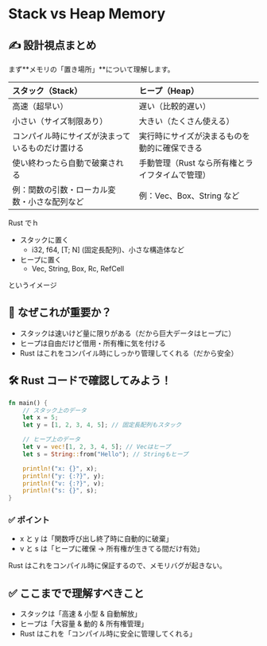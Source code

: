 # Stack vs Heap Memory

## ✍️ 設計視点まとめ

まず**メモリの「置き場所」**について理解します。

| スタック（Stack）                                | ヒープ（Heap）                                  |
| :----------------------------------------------- | :---------------------------------------------- |
| 高速（超早い）                                   | 遅い（比較的遅い）                              |
| 小さい（サイズ制限あり）                         | 大きい（たくさん使える）                        |
| コンパイル時にサイズが決まっているものだけ置ける | 実行時にサイズが決まるものを動的に確保できる    |
| 使い終わったら自動で破棄される                   | 手動管理（Rust なら所有権とライフタイムで管理） |
| 例：関数の引数・ローカル変数・小さな配列など     | 例：Vec、Box、String など                       |

Rust でｈ

- スタックに置く
  - i32, f64, [T; N] (固定長配列)、小さな構造体など
- ヒープに置く
  - Vec<T>, String, Box<T>, Rc<T>, RefCell<T>

というイメージ

## 🧠 なぜこれが重要か？

- スタックは速いけど量に限りがある（だから巨大データはヒープに）
- ヒープは自由だけど借用・所有権に気を付ける
- Rust はこれをコンパイル時にしっかり管理してくれる（だから安全）

## 🛠️ Rust コードで確認してみよう！

```rs
fn main() {
    // スタック上のデータ
    let x = 5;
    let y = [1, 2, 3, 4, 5]; // 固定長配列もスタック

    // ヒープ上のデータ
    let v = vec![1, 2, 3, 4, 5]; // Vecはヒープ
    let s = String::from("Hello"); // Stringもヒープ

    println!("x: {}", x);
    println!("y: {:?}", y);
    println!("v: {:?}", v);
    println!("s: {}", s);
}
```

### ✅ ポイント

- x と y は「関数呼び出し終了時に自動的に破棄」
- v と s は「ヒープに確保 → 所有権が生きてる間だけ有効」

Rust はこれをコンパイル時に保証するので、メモリバグが起きない。

## ✅ ここまでで理解すべきこと

- スタックは「高速 & 小型 & 自動解放」
- ヒープは「大容量 & 動的 & 所有権管理」
- Rust はこれを「コンパイル時に安全に管理してくれる」
